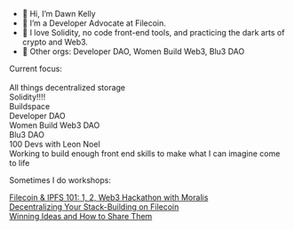 - 👋 Hi, I’m Dawn Kelly
- 👀 I’m a Developer Advocate at Filecoin.
- 🌱 I love Solidity, no code front-end tools, and practicing the dark arts of crypto and Web3. 
- 💞️ Other orgs: Developer DAO, Women Build Web3, Blu3 DAO

Current focus: 
<br><br>
All things decentralized storage<br>
Solidity!!!!<br>
Buildspace<br>
Developer DAO<br>
Women Build Web3 DAO<br>
Blu3 DAO<br>
100 Devs with Leon Noel<br>
Working to build enough front end skills to make what I can imagine come to life<br>


Sometimes I do workshops:<br>

[Filecoin & IPFS 101: 1, 2, Web3 Hackathon with Moralis](https://www.youtube.com/watch?v=aTyP_gZkQy0)
<br>
[Decentralizing Your Stack-Building on Filecoin](https://www.youtube.com/watch?v=RSq3UUpDGgg)
<br>
[Winning Ideas and How to Share Them](https://www.youtube.com/watch?v=O7j_MpQ3ZlE&t=891s)
<br>


    
  

<!---
dawnkelly09/dawnkelly09 is a ✨ special ✨ repository because its `README.md` (this file) appears on your GitHub profile.
You can click the Preview link to take a look at your changes.
--->
